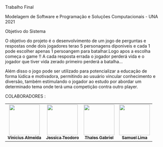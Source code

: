 
Trabalho Final


Modelagem de Software e Programação e Soluções Computacionais - UNA 2021




Objetivo do Sistema

O objetivo do projeto é o desenvolvimento de um jogo de perguntas e respostas onde dois jogadores terao 5 personagens diponiveis e cada 1 pode escolher apenas 1 persoangem para batalhar.Logo apos a escolha começa o game !! A cada resposta errada o jogador perderá vida e o jogador que tiver vida zerado primeiro perderá a batalha...

Além disso o jogo pode ser utilizado para potencializar a educação de forma lúdica e motivadora, permitindo ao usuário vincular conhecimento e diversão, também estimulando o jogador ao estudo por abordar um determinado tema onde terá uma competição contra outro player.




COLABORADORES :
<!-- ALL-CONTRIBUTORS-LIST:START - Do not remove or modify this section -->
<!-- prettier-ignore-start -->
<!-- markdownlint-disable -->
<table>
  <tr>
    <td align="center"><a href="https://github.com/euovinicius"><img src="https://avatars.githubusercontent.com/u/89489025?v=4" width="100px;" alt=""/><br /><sub><b>Vinicius Almeida</b></sub></td>
    <td align="center"><a href="https://github.com/JessicaTeodoroM"><img src="https://avatars.githubusercontent.com/u/91223969?v=4" width="100px;" alt=""/><br /><sub><b>Jessica Teodoro</b></sub></td>
    <td align="center"><a href="https://github.com/thalesgfelix"><img src="https://avatars.githubusercontent.com/u/90735076?v=4" width="100px;" alt=""/><br /><sub><b>Thales Gabriel</b></sub></td>
    <td align="center"><a href="https://github.com/SamuelLSales"><img src="https://avatars.githubusercontent.com/u/90739934?v=4" width="100px;" alt=""/><br /><sub><b>Samuel Lima</b></sub></td>
<table
<!-- markdownlint-restore -->
<!-- prettier-ignore-end -->
    
<!-- ALL-CONTRIBUTORS-LIST:END -->









